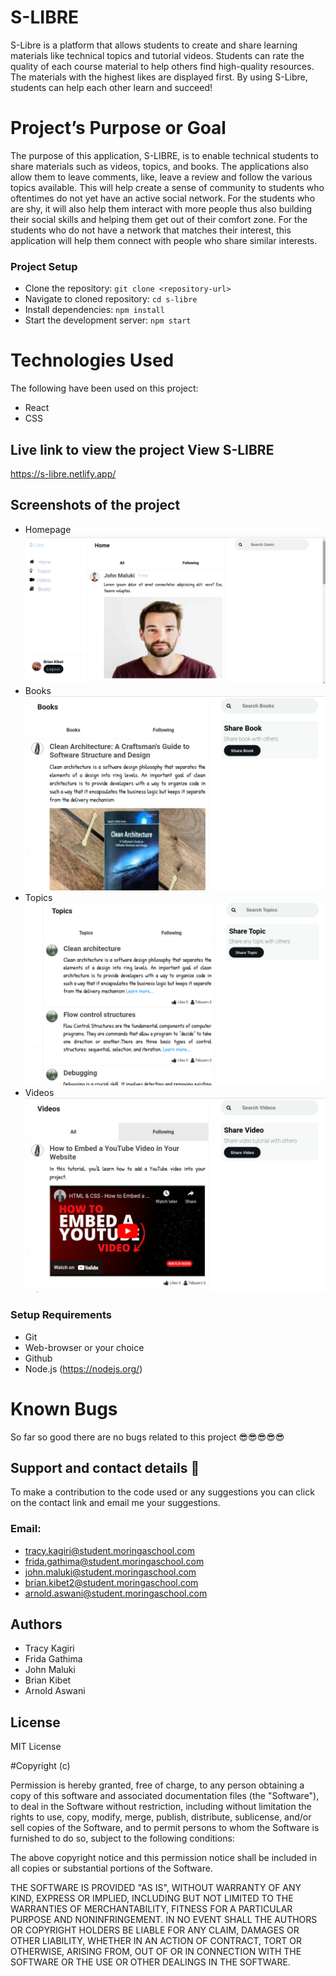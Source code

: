 # S-LIBRE

S-Libre is a platform that allows students to create and share learning materials like technical topics and tutorial videos. Students can rate the quality of each course material to help others find high-quality resources. The materials with the highest likes are displayed first. By using S-Libre, students can help each other learn and succeed!

# Project’s Purpose or Goal

The purpose of this application, S-LIBRE, is to enable technical students to share materials such as videos, topics, and books. The applications also allow them to leave comments, like, leave a review and follow the various topics available. This will help create a sense of community to students who oftentimes do not yet have an active social network. For the students who are shy, it will also help them interact with more people thus also building their social skills and helping them get out of their comfort zone. For the students who do not have a network that matches their interest, this application will help them connect with people who share similar interests.

### Project Setup

- Clone the repository: `git clone <repository-url>`
- Navigate to cloned repository: `cd s-libre`
- Install dependencies: `npm install`
- Start the development server: `npm start`

# Technologies Used

The following have been used on this project:

- React
- CSS

## Live link to view the project View S-LIBRE

https://s-libre.netlify.app/

## Screenshots of the project

- Homepage
  <img src="./doc/screenshots/Homepage.png" alt="screenshot" />
- Books
  <img src="./doc/screenshots/Books.png" alt="screenshot" />
- Topics
  <img src="./doc/screenshots/Topics.png" alt="screenshot" />
- Videos
  <img src="./doc/screenshots/Vdeos.png" alt="screenshot" />

### Setup Requirements

- Git
- Web-browser or your choice
- Github
- Node.js (https://nodejs.org/)

# Known Bugs

So far so good there are no bugs related to this project 😎😎😎😎😎

## Support and contact details 🙂

To make a contribution to the code used or any suggestions you can click on the contact link and email me your suggestions.

### Email:

- tracy.kagiri@student.moringaschool.com
- frida.gathima@student.moringaschool.com
- john.maluki@student.moringaschool.com
- brian.kibet2@student.moringaschool.com
- arnold.aswani@student.moringaschool.com

## Authors

- Tracy Kagiri
- Frida Gathima
- John Maluki
- Brian Kibet
- Arnold Aswani

## License

MIT License

#Copyright (c)

Permission is hereby granted, free of charge, to any person obtaining a copy of this software and associated documentation files (the "Software"), to deal in the Software without restriction, including without limitation the rights to use, copy, modify, merge, publish, distribute, sublicense, and/or sell copies of the Software, and to permit persons to whom the Software is furnished to do so, subject to the following conditions:

The above copyright notice and this permission notice shall be included in all copies or substantial portions of the Software.

THE SOFTWARE IS PROVIDED "AS IS", WITHOUT WARRANTY OF ANY KIND, EXPRESS OR IMPLIED, INCLUDING BUT NOT LIMITED TO THE WARRANTIES OF MERCHANTABILITY, FITNESS FOR A PARTICULAR PURPOSE AND NONINFRINGEMENT. IN NO EVENT SHALL THE AUTHORS OR COPYRIGHT HOLDERS BE LIABLE FOR ANY CLAIM, DAMAGES OR OTHER LIABILITY, WHETHER IN AN ACTION OF CONTRACT, TORT OR OTHERWISE, ARISING FROM, OUT OF OR IN CONNECTION WITH THE SOFTWARE OR THE USE OR OTHER DEALINGS IN THE SOFTWARE.

